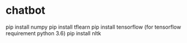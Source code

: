 # chatbot

pip install numpy
pip install tflearn
pip install tensorflow (for tensorflow requirement python 3.6)
pip install nltk
